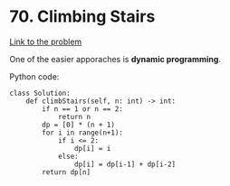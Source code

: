 # 70. Climbing Stairs
[Link to the problem](https://leetcode.com/problems/climbing-stairs/)

One of the easier apporaches is **dynamic programming**.

Python code:
```
class Solution:
    def climbStairs(self, n: int) -> int:
        if n == 1 or n == 2:
            return n
        dp = [0] * (n + 1)
        for i in range(n+1):
            if i <= 2:
                dp[i] = i
            else:
                dp[i] = dp[i-1] + dp[i-2]
        return dp[n]
```
